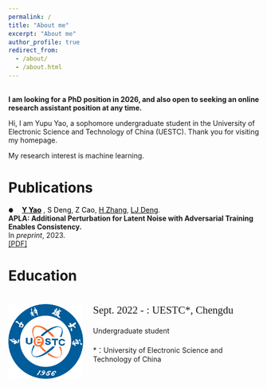 ```yaml
---
permalink: /
title: "About me"
excerpt: "About me"
author_profile: true
redirect_from: 
  - /about/
  - /about.html
---
```

<br>**I am looking for a PhD position in 2026, and also open to seeking an online research assistant position at any time.** 

Hi, I am Yupu Yao, a sophomore undergraduate student in the University of Electronic Science and Technology of China (UESTC). Thank you for visiting my homepage.

My research interest is machine learning.

Publications
======
<span style="margin-right: 13px; font-size: 0.8em;">●</span>  <a href="https://yupuyao.github.io" style="color:black; font-weight:bold;">Y Yao</a>
, <a style="color:black; text-decoration:none;">S Deng</a>, <a style="color:black; text-decoration:none;">Z Cao</a>, <a href="https://harryzhangog.github.io" style="color:black;">H Zhang</a>, <a href="https://liangjiandeng.github.io" style="color:black;">LJ Deng</a>.
<br>**APLA: Additional Perturbation for Latent Noise with Adversarial Training Enables Consistency.**  
In _preprint_, 2023.  
[[PDF]](https://arxiv.org/abs/2308.12605)

Education
======

<html>
<head>
  <style>
    .container {
      display: flex;
      align-items: flex-start;
    }
    .text-container {
      display: flex;
      flex-direction: column;
      justify-content: space-between;
    }
    img {
      margin-right: 22px;
    }
    .custom-font {
      font-size: 21px;
      font-family: 'Georgia', serif;
    }
  </style>
</head>
<body>

<html>
<head>
  <style>
    .space-between {
      margin-top: 20px;
    }
  </style>
</head>
<body>


  <div class="container" style="margin-top: 40px;">
    <img src="../images/UESTC.png" alt="Image cannot load" width="150" height="150" style="margin-right: 20px;" />
    <div class="text-container">
      <div class="custom-font">Sept. 2022 - : UESTC*, Chengdu</div>
      <div class="space-between">Undergraduate student</div>
      <div class="space-between">*：University of Electronic Science and Technology of China</div>
    </div>
  </div>

</body>
</html>
